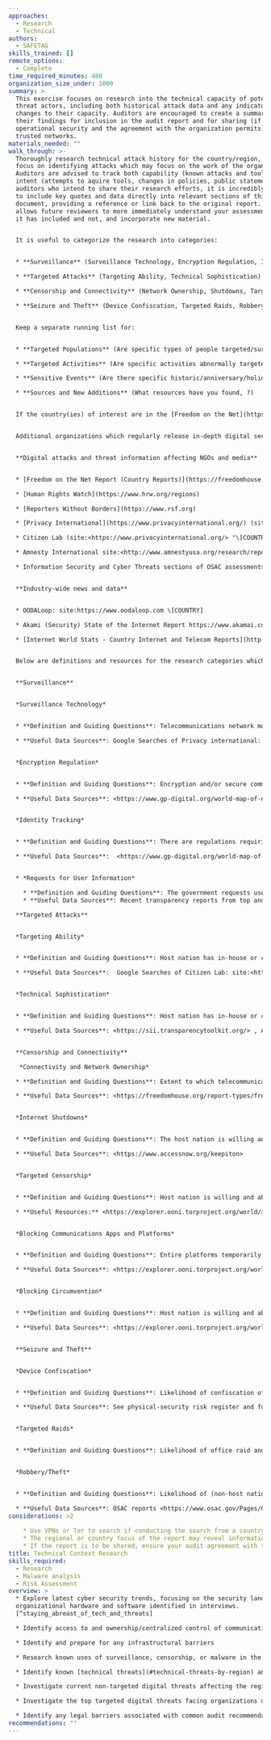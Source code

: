 ```yaml
---
approaches:
  - Research
  - Technical
authors:
  - SAFETAG
skills_trained: []
remote_options:
  - Complete
time_required_minutes: 480
organization_size_under: 1000
summary: >
  This exercise focuses on research into the technical capacity of potential
  threat actors, including both historical attack data and any indicators of
  changes to their capacity. Auditors are encouraged to create a summary of
  their findings for inclusion in the audit report and for sharing (if
  operational security and the agreement with the organization permits) among
  trusted networks.
materials_needed: ""
walk_through: >-
  Thoroughly research technical attack history for the country/region, with a
  focus on identifying attacks which may focus on the work of the organization.
  Auditors are advised to track both capability (known attacks and tools) and
  intent (attempts to aquire tools, changes in policies, public statements). For
  auditors who intend to share their research efforts, it is incredibly useful
  to include key quotes and data directly into relevant sections of this
  document, providing a reference or link back to the original report. This
  allows future reviewers to more immediately understand your assessment, what
  it has included and not, and incorporate new material.


  It is useful to categorize the research into categories:


  * **Surveillance** (Surveillance Technology, Encryption Regulation, Identity Tracking, Requests for User Information)

  * **Targeted Attacks** (Targeting Ability, Technical Sophistication)

  * **Censorship and Connectivity** (Network Ownership, Shutdowns, Targeted Censorship, Blocking apps, Blocking Circumvention)

  * **Seizure and Theft** (Device Confiscation, Targeted Raids, Robbery/Theft)


  Keep a separate running list for:


  * **Targeted Populations** (Are specific types of people targeted/surveilled due to their identity/race/background?)

  * **Targeted Activities** (Are specific activities abnormally targeted - e.g. protests, calls for government transparency, etc.?)

  * **Sensitive Events** (Are there specific historic/anniversary/holiday dates, upcoming elections (https://www.ndi.org/elections-calendar), or other known events to be noted?)

  * **Sources and New Additions** (What resources have you found, ?)


  If the country(ies) of interest are in the [Freedom on the Net](https://freedomhouse.org/report-types/freedom-net) report, you will be able to gather a great deal of baseline information across all the sections by reading through the relevant country reports. [The key internet controls found in the Freedom on the Net report](https://freedomhouse.org/report/freedom-net/2020/key-internet-controls) guided many of the categories used here, reducing the effort required to create a baseline report. More advanced reporting could include references to the [CAPEC](https://capec.mitre.org/) (Common Attack Pattern Enumeration and Classification) taxonomy, and auditors may also be interested in leveraging the [STIX](https://oasis-open.github.io/cti-documentation/stix/intro) standard to better automate sharing and further research into specific threats using threat information sharing platforms.


  Additional organizations which regularly release in-depth digital security focused country reports which are strongly recommended to review in creation of an assessment are listed below. These sources often link to their primary sources or other groups doing dedicated research on the country or topic for further research. 


  **Digital attacks and threat information affecting NGOs and media**


  * [Freedom on the Net Report (Country Reports)](https://freedomhouse.org/report-types/freedom-net)

  * [Human Rights Watch](https://www.hrw.org/regions)

  * [Reporters Without Borders](https://www.rsf.org) 

  * [Privacy International](https://www.privacyinternational.org/) (site:<https://www.privacyinternational.org/> "\[COUNTRY]" filetype:pdf)

  * Citizen Lab (site:<https://www.privacyinternational.org/> "\[COUNTRY]")

  * Amnesty International site:<http://www.amnestyusa.org/research/reports/> \[TERM] \[COUNTRY]

  * Information Security and Cyber Threats sections of OSAC assessments  <https://www.osac.gov/Pages/ContentReports.aspx?cid=3>


  **Industry-wide news and data**


  * OODALoop: site:https://www.oodaloop.com \[COUNTRY]

  * Akami (Security) State of the Internet Report https://www.akamai.com/us/en/about/our-thinking/state-of-the-internet-report/global-state-of-the-internet-security-ddos-attack-reports.jsp

  * [Internet World Stats - Country Internet and Telecom Reports](http://www.internetworldstats.com/)


  Below are definitions and resources for the research categories which can help build out a country or regional assessment useful for the auditor, the organization, and for the broader organizational security community.


  **Surveillance**


  *Surveillance Technology*


  * **Definition and Guiding Questions**: Telecommunications network monitoring or surveillance technology in use. To what extent are providers of access to digital technologies required to aid the government in monitoring the communications of their users?

  * **Useful Data Sources**: Google Searches of Privacy international:   site:<https://www.privacyinternational.org/>  "\[COUNTRY]" filetype:pdf, Google Searches of Citizen Lab: site:<https://citizenlab.org/>  \[TERM] \[COUNTRY], Information Security and Cyber Threats sections of OSAC assessments


  *Encryption Regulation*


  * **Definition and Guiding Questions**: Encryption and/or secure communications and anonymity is limited or banned via regulation. Are users prohibited from using encryption software to protect their communications? Are there laws restricting the use of encryption and other security tools, or requiring that the government be given access to encryption keys and algorithms?

  * **Useful Data Sources**: <https://www.gp-digital.org/world-map-of-encryption/>, <http://www.cryptolaw.org> <https://github.com/digitalfreedom>, <http://www.infolawgroup.com/> , <https://mlat.info/> , <http://www.itu.int/en/ITU-D/Cybersecurity/Pages/Country_Profiles.aspx>


  *Identity Tracking*


  * **Definition and Guiding Questions**: There are regulations requiring some form of identification  tracking  on telecommunication technology or online platforms, such as for purchase of a SIM card.  Are users able to post comments online or purchase mobile phones anonymously or does the government require that they use their real names or register with the government? Are website owners, bloggers, or users in general required to register with the government?

  * **Useful Data Sources**:  <https://www.gp-digital.org/world-map-of-encryption/>, <http://www.cryptolaw.org> <https://github.com/digitalfreedom>, <http://www.itu.int/en/ITU-D/Cybersecurity/Pages/Country_Profiles.aspx>


  * *Requests for User Information*

    * **Definition and Guiding Questions**: The government requests user data from internet intermediaries like ISP’s, social media, and online services.
    * **Useful Data Sources**: Recent transparency reports from top and/or locally relevant service providers; see the following for listings: <https://www.accessnow.org/transparency-reporting-index/> , <http://thememoryhole2.org/blog/transparency-reports>

  **Targeted Attacks**


  *Targeting Ability*


  * **Definition and Guiding Questions**: Host nation has in-house or commercially sourced capability to leverage the information from social media monitoring, arrests, or existing targeted attacks in conducting additional attacks such as phishing, pharming, or spear-phishing.

  * **Useful Data Sources**:  Google Searches of Citizen Lab: site:<https://citizenlab.org/>  \[TERM] \[COUNTRY], <https://targetedthreats.net/media/2-Extended%20Analysis-Full.pdf#page=23> , <http://www.itu.int/en/ITU-D/Cybersecurity/Pages/Country_Profiles.aspx>  , [Kroll Insight Reports, ](https://www.kroll.com/en/insights/publications)[Symantec](https://www.symantec.com/security_response/publications/monthlythreatreport.jsp), [Awesome Threat Intel](https://github.com/hslatman/awesome-threat-intelligence)


  *Technical Sophistication*


  * **Definition and Guiding Questions**: Host nation has in-house or commercially sourced capability to maintain persistent access to targets over time and across platforms.

  * **Useful Data Sources**: <https://sii.transparencytoolkit.org/> , APT Groups and Operations sheet (includes targets): <https://docs.google.com/spreadsheets/d/1H9_xaxQHpWaa4O_Son4Gx0YOIzlcBWMsdvePFX68EKU/edit#gid=1864660085> , Google Searches of Citizen Lab: site:<https://citizenlab.org/>  \[TERM] \[COUNTRY],


  **Censorship and Connectivity**

   *Connectivity and Network Ownership*

  * **Definition and Guiding Questions**: Extent to which telecommunications networks and internet service providers are state owned or operated.

  * **Useful Data Sources**: <https://freedomhouse.org/report-types/freedom-net> ,  <http://www.itu.int/en/ITU-D/Statistics/Pages/stat/default.aspx> , ASNs: <https://ipinfo.io/countries> , DYN Research Reports site:<http://research.dyn.com> \[COUNTRY], Akami State of the Internet Report <https://www.akamai.com/us/en/our-thinking/state-of-the-internet-report/index.jsp> , ITU Statistics <http://www.itu.int/en/ITU-D/Statistics/Pages/default.aspx> , Internet World Stats <http://www.internetworldstats.com/>


  *Internet Shutdowns*


  * **Definition and Guiding Questions**: The host nation is willing and able to obstruct access to the global Internet or mobile networks either in a specific region or nationwide

  * **Useful Data Sources**: <https://www.accessnow.org/keepiton>


  *Targeted Censorship*


  * **Definition and Guiding Questions**: Host nation is willing and able to use targeted censorship approaches (including DDoS) against specific websites. To what extent does the state employ legal, administrative, or other means to force deletion of particular content, including requiring private access providers to do so? To what extent does the state or other actors block or filter specific internet and other ICT content, particularly on political and social issues e.g. distributed denial of service attacks (DDoS) attacks,  content removal requests, and legal take-downs

  * **Useful Resources:** <https://explorer.ooni.torproject.org/world/> , <https://www.herdict.org/explore/indepth> , <https://www.qurium.org/alerts/> , <https://equalit.ie/category/deflect-labs/> , DYN Research Reports site:<http://research.dyn.com>   \[COUNTRY], Internet Monitor <https://cyber.law.harvard.edu/research/internetmonitor>


  *Blocking Communications Apps and Platforms*


  * **Definition and Guiding Questions**: Entire platforms temporarily or permanently blocked to prevent communication and information sharing.

  * **Useful Data Sources**: <https://explorer.ooni.torproject.org/world/>, [Herdict](https://www.herdict.org/), [GreatFire (for China)](https://en.greatfire.org/analyzer)


  *Blocking Circumvention*


  * **Definition and Guiding Questions**: Host nation is willing and able to disable the use of circumvention or secure communications technology.

  * **Useful Data Sources**: <https://explorer.ooni.torproject.org/world/>


  **Seizure and Theft**


  *Device Confiscation*


  * **Definition and Guiding Questions**: Likelihood of confiscation of user devices when interacting with security forces. E.g. When crossing borders, at internal checkpoints, or during detainment or arrest. See themes for "targeted individuals"

  * **Useful Data Sources**: See physical-security risk register and for information around border crossings.


  *Targeted Raids*


  * **Definition and Guiding Questions**: Likelihood of office raid and seizure of equipment by host nation. See project information for modifiers around "unwelcome themes," “environmental factors,” and “office being built / existing” as well as physical security risk register for risk of sanctioned office raids.


  *Robbery/Theft*


  * **Definition and Guiding Questions**: Likelihood of (non-host nation) theft of user or office devices

  * **Useful Data Sources**: OSAC reports <https://www.osac.gov/Pages/ContentReports.aspx?cid=2> , Pinkerton Risk Reports <https://www.pinkerton.com/> 
considerations: >2
  
    * Use VPNs or Tor to search if conducting the search from a country that is highly competitive with the organization's country, or is known to surveil.
    * The regional or country focus of the report may reveal information about the acitivites of an auditor. If the report is to be shared, consider sharing in bulk or a significant time after any travel has been completed.
    * If the report is to be shared, ensure your audit agreement with the organization covers and restrictions for sharing.
title: Technical Context Research
skills_required:
  - Research
  - Malware analysis
  - Risk Assessment
overview: >
  * Explore latest cyber security trends, focusing on the security landscape of
  organizational hardware and software identified in interviews.
  [^staying_abreast_of_tech_and_threats]

  * Identify access to and ownership/centralized control of communications infrastructure.

  * Identify and prepare for any infrastructural barriers

  * Research known uses of surveillance, censorship, or malware in the country/region and/or affecting the organization's line of work

  * Identify known [technical threats](#technical-threats-by-region) and Advanced Persistent Threats impacting the region or type of work the organization conducts.

  * Investigate current non-targeted digital threats affecting the region and/or type of organization.

  * Investigate the top targeted digital threats facing organizations doing this work in this region / country.

  * Identify any legal barriers associated with common audit recommendations (Secure communications and storage, network forensics, device exploitation, digital security training.) [^PETS_legal_considerations]
recommendations: ""
---
```

